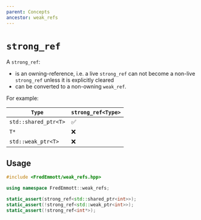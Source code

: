 ```yaml
---
parent: Concepts
ancestor: weak_refs
---
```


# `strong_ref`

A `strong_ref`:

- is an owning-reference, i.e. a live `strong_ref` can not become a non-live `strong_ref` unless it is explicitly cleared
- can be converted to a non-owning `weak_ref`.

For example:

| `Type`               | `strong_ref<Type>` |
|----------------------|--------------------|
| `std::shared_ptr<T>` | ✅                  |
| `T*`                 | ❌                  |
| `std::weak_ptr<T>`   | ❌                  |


## Usage

```c++
#include <FredEmmott/weak_refs.hpp>

using namespace FredEmmott::weak_refs;

static_assert(strong_ref<std::shared_ptr<int>>);
static_assert(!strong_ref<std::weak_ptr<int>>);
static_assert(!strong_ref<int*>);
```